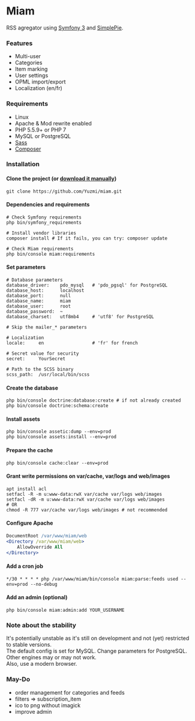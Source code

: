 # Miam

RSS agregator using [Symfony 3](https://symfony.com/) and [SimplePie](https://github.com/simplepie/simplepie).  

### Features

* Multi-user
* Categories
* Item marking
* User settings
* OPML import/export
* Localization (en/fr)

### Requirements

* Linux
* Apache & Mod rewrite enabled
* PHP 5.5.9+ or PHP 7  
* MySQL or PostgreSQL
* [Sass](http://sass-lang.com/install)
* [Composer](https://getcomposer.org/download/)

### Installation

#### Clone the project (or [download it manually](https://github.com/Yuzmi/miam/archive/master.zip))

```shell
git clone https://github.com/Yuzmi/miam.git
```

#### Dependencies and requirements

```shell
# Check Symfony requirements
php bin/symfony_requirements

# Install vendor libraries
composer install # If it fails, you can try: composer update

# Check Miam requirements
php bin/console miam:requirements
```

#### Set parameters

```
# Database parameters
database_driver: 	pdo_mysql 	# 'pdo_pgsql' for PostgreSQL 
database_host: 		localhost
database_port: 		null
database_name: 		miam
database_user: 		root
database_password: 	~
database_charset: 	utf8mb4 	# 'utf8' for PostgreSQL

# Skip the mailer_* parameters

# Localization
locale: 	en 					# 'fr' for french

# Secret value for security
secret: 	YourSecret

# Path to the SCSS binary
scss_path: 	/usr/local/bin/scss
```

#### Create the database

```shell
php bin/console doctrine:database:create # if not already created
php bin/console doctrine:schema:create
``` 

#### Install assets

```shell
php bin/console assetic:dump --env=prod
php bin/console assets:install --env=prod
```

#### Prepare the cache

```shell
php bin/console cache:clear --env=prod
```

#### Grant write permissions on var/cache, var/logs and web/images

```shell
apt install acl
setfacl -R -m u:www-data:rwX var/cache var/logs web/images
setfacl -dR -m u:www-data:rwX var/cache var/logs web/images
# OR
chmod -R 777 var/cache var/logs web/images # not recommended
```

#### Configure Apache

```apache
DocumentRoot /var/www/miam/web
<Directory /var/www/miam/web>
	AllowOverride All
</Directory>
```

#### Add a cron job

```
*/30 * * * * php /var/www/miam/bin/console miam:parse:feeds used --env=prod --no-debug
```

#### Add an admin (optional)
```
php bin/console miam:admin:add YOUR_USERNAME
```

### Note about the stability

It's potentially unstable as it's still on development and not (yet) restricted to stable versions.  
The default config is set for MySQL. Change parameters for PostgreSQL.  
Other engines may or may not work.  
Also, use a modern browser.  

### May-Do

- order management for categories and feeds
- filters => subscription_item
- ico to png without imagick
- improve admin